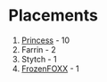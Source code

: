 # Placements

1. [Princess](https://github.com/sweetgrrl1222) - 10
2. Farrin - 2
3. Stytch - 1
4. [FrozenFOXX](https://github.com/frozenfoxx) - 1
